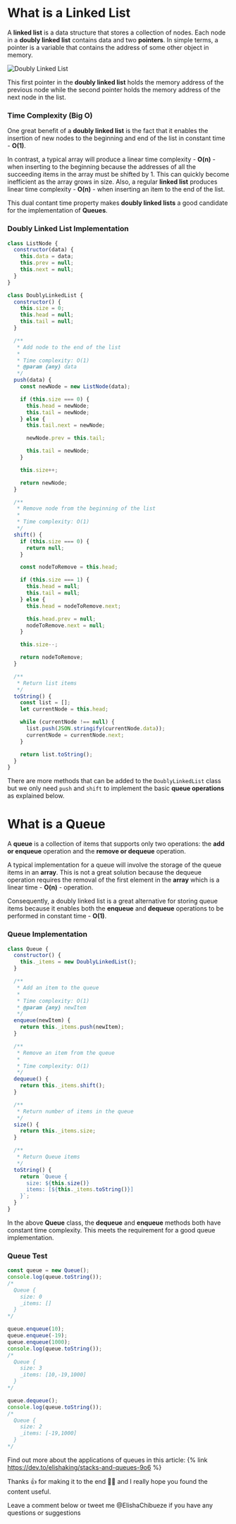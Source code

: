# What is a Linked List

A **linked list** is a data structure that stores a collection of nodes. Each node in a **doubly linked list** contains data and two **pointers**. In simple terms, a pointer is a variable that contains the address of some other object in memory.

![Doubly Linked List](https://github.com/elishaking/tech-articles/blob/master/doubly%20linked%20lists.png?raw=true)

This first pointer in the **doubly linked list** holds the memory address of the previous node while the second pointer holds the memory address of the next node in the list.

### Time Complexity (Big O)

One great benefit of a **doubly linked list** is the fact that it enables the insertion of new nodes to the beginning and end of the list in constant time - **O(1)**.

In contrast, a typical array will produce a linear time complexity - **O(n)** - when inserting to the beginning because the addresses of all the succeeding items in the array must be shifted by 1. This can quickly become inefficient as the array grows in size. Also, a regular **linked list** produces linear time complexity - **O(n)** - when inserting an item to the end of the list.

This dual contant time property makes **doubly linked lists** a good candidate for the implementation of **Queues**.

### Doubly Linked List Implementation

```javascript
class ListNode {
  constructor(data) {
    this.data = data;
    this.prev = null;
    this.next = null;
  }
}

class DoublyLinkedList {
  constructor() {
    this.size = 0;
    this.head = null;
    this.tail = null;
  }

  /**
   * Add node to the end of the list
   *
   * Time complexity: O(1)
   * @param {any} data
   */
  push(data) {
    const newNode = new ListNode(data);

    if (this.size === 0) {
      this.head = newNode;
      this.tail = newNode;
    } else {
      this.tail.next = newNode;

      newNode.prev = this.tail;

      this.tail = newNode;
    }

    this.size++;

    return newNode;
  }

  /**
   * Remove node from the beginning of the list
   *
   * Time complexity: O(1)
   */
  shift() {
    if (this.size === 0) {
      return null;
    }

    const nodeToRemove = this.head;

    if (this.size === 1) {
      this.head = null;
      this.tail = null;
    } else {
      this.head = nodeToRemove.next;

      this.head.prev = null;
      nodeToRemove.next = null;
    }

    this.size--;

    return nodeToRemove;
  }

  /**
   * Return list items
   */
  toString() {
    const list = [];
    let currentNode = this.head;

    while (currentNode !== null) {
      list.push(JSON.stringify(currentNode.data));
      currentNode = currentNode.next;
    }

    return list.toString();
  }
}
```

There are more methods that can be added to the `DoublyLinkedList` class but we only need `push` and `shift` to implement the basic **queue operations** as explained below.

# What is a Queue

A **queue** is a collection of items that supports only two operations: the **add or enqueue** operation and the **remove or dequeue** operation.

A typical implementation for a queue will involve the storage of the queue items in an **array**. This is not a great solution because the dequeue operation requires the removal of the first element in the **array** which is a linear time - **O(n)** - operation.

Consequently, a doubly linked list is a great alternative for storing queue items because it enables both the **enqueue** and **dequeue** operations to be performed in constant time - **O(1)**.

### Queue Implementation

```javascript
class Queue {
  constructor() {
    this._items = new DoublyLinkedList();
  }

  /**
   * Add an item to the queue
   *
   * Time complexity: O(1)
   * @param {any} newItem
   */
  enqueue(newItem) {
    return this._items.push(newItem);
  }

  /**
   * Remove an item from the queue
   *
   * Time complexity: O(1)
   */
  dequeue() {
    return this._items.shift();
  }

  /**
   * Return number of items in the queue
   */
  size() {
    return this._items.size;
  }

  /**
   * Return Queue items
   */
  toString() {
    return `Queue {
      size: ${this.size()}
      items: [${this._items.toString()}]
    }`;
  }
}
```

In the above **Queue** class, the **dequeue** and **enqueue** methods both have constant time complexity. This meets the requirement for a good queue implementation.

### Queue Test

```javascript
const queue = new Queue();
console.log(queue.toString());
/*
  Queue {
    size: 0
    _items: []
  }
*/

queue.enqueue(10);
queue.enqueue(-19);
queue.enqueue(1000);
console.log(queue.toString());
/*
  Queue {
    size: 3
    _items: [10,-19,1000]
  }
*/

queue.dequeue();
console.log(queue.toString());
/*
  Queue {
    size: 2
    _items: [-19,1000]
  }
*/
```

Find out more about the applications of queues in this article: {% link https://dev.to/elishaking/stacks-and-queues-9o6 %}

Thanks 👍 for making it to the end 👨‍💻 and I really hope you found the content useful.

Leave a comment below or tweet me @ElishaChibueze if you have any questions or suggestions

